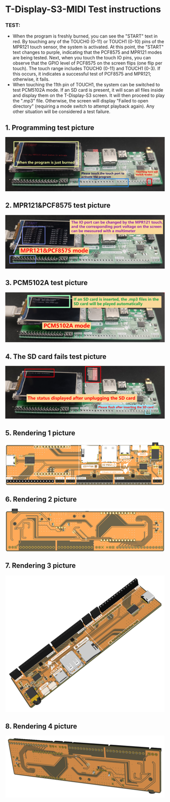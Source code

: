 <!--
 * @Description:T-Display-S3-MIDI Test instructions
 * @version: V1.0.0
 * @Author: LILYGO_L
 * @Date: 2023-07-10 11:24:19
 * @LastEditors: LILYGO_L
 * @LastEditTime: 2023-07-13 19:14:34
 * @License: GPL 3.0
-->
# T-Display-S3-MIDI Test instructions

### TEST:
* When the program is freshly burned, you can see the "START" text in red. By touching any of the TOUCH0 (0-11) or TOUCH1 (0-10) pins of the MPR121 touch sensor, the system is activated. At this point, the "START" text changes to purple, indicating that the PCF8575 and MPR121 modes are being tested. Next, when you touch the touch IO pins, you can observe that the GPIO level of PCF8575 on the screen flips (one flip per touch). The touch range includes TOUCH0 (0-11) and TOUCH1 (0-3). If this occurs, it indicates a successful test of PCF8575 and MPR121; otherwise, it fails.
* When touching the 11th pin of TOUCH1, the system can be switched to test PCM5102A mode. If an SD card is present, it will scan all files inside and display them on the T-Display-S3 screen. It will then proceed to play the ".mp3" file. Otherwise, the screen will display "Failed to open directory" (requiring a mode switch to attempt playback again). Any other situation will be considered a test failure.

## 1. Programming test picture
![](example/T-Display-S3-MIDI/01.jpg)

## 2. MPR121&PCF8575 test picture
![](example/T-Display-S3-MIDI/02.jpg)

## 3. PCM5102A test picture
![](example/T-Display-S3-MIDI/03.jpg)

## 4. The SD card fails test picture
![](example/T-Display-S3-MIDI/04.jpg)

## 5. Rendering 1 picture
![](example/T-Display-S3-MIDI/05.png)

## 6. Rendering 2 picture
![](example/T-Display-S3-MIDI/06.png)

## 7. Rendering 3 picture
![](example/T-Display-S3-MIDI/07.png)

## 8. Rendering 4 picture
![](example/T-Display-S3-MIDI/08.png)